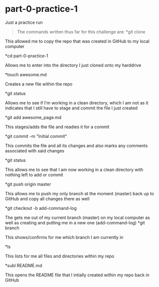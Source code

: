 # part-0-practice-1
Just a practice run
>The commands written thus far for this challenge are:
*git clone <url>

This allowed me to copy the repo that was created in GitHub to my local computer

*cd part-0-practice-1

Allows me to enter into the directory I just cloned onto my harddrive

*touch awesome.md

Creates a new file within the repo

*git status

Allows me to see if I'm working in a clean directory, which I am not as it indicates that I still have to stage and commit the file I just created

*git add awesome_page.md

This stages/adds the file and readies it for a commit

*git commit -m "Initial commit"

This commits the file and all its changes and also marks any comments associated with said changes

*git status

This allows me to see that I am now working in a clean directory with nothing left to add or commit

*git push origin master

This allows me to push my only branch at the moment (master) back up to GitHub and copy all changes there as well

*git checkout -b add-command-log

The gets me out of my current branch (master) on my local computer as well as creating and putting me in a new one (add-command-log)
*git branch

This shows/confirms for me which branch I am currently in

*ls

This lists for me all files and directories within my repo

*subl README.md

This opens the README file that I intially created within my repo back in GitHub
